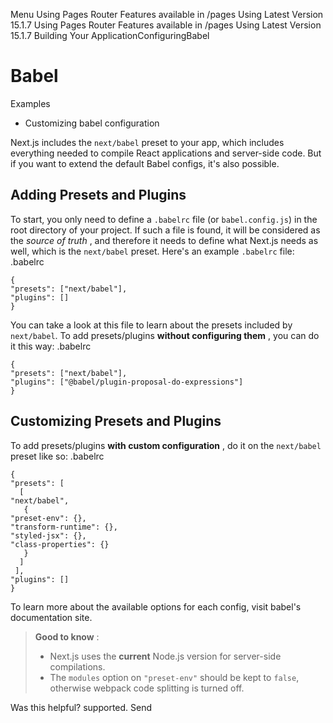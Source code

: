 Menu
Using Pages Router
Features available in /pages
Using Latest Version
15.1.7
Using Pages Router
Features available in /pages
Using Latest Version
15.1.7
Building Your ApplicationConfiguringBabel
# Babel
Examples
  * Customizing babel configuration


Next.js includes the `next/babel` preset to your app, which includes everything needed to compile React applications and server-side code. But if you want to extend the default Babel configs, it's also possible.
## Adding Presets and Plugins
To start, you only need to define a `.babelrc` file (or `babel.config.js`) in the root directory of your project. If such a file is found, it will be considered as the _source of truth_ , and therefore it needs to define what Next.js needs as well, which is the `next/babel` preset.
Here's an example `.babelrc` file:
.babelrc
```
{
"presets": ["next/babel"],
"plugins": []
}
```

You can take a look at this file to learn about the presets included by `next/babel`.
To add presets/plugins **without configuring them** , you can do it this way:
.babelrc
```
{
"presets": ["next/babel"],
"plugins": ["@babel/plugin-proposal-do-expressions"]
}
```

## Customizing Presets and Plugins
To add presets/plugins **with custom configuration** , do it on the `next/babel` preset like so:
.babelrc
```
{
"presets": [
  [
"next/babel",
   {
"preset-env": {},
"transform-runtime": {},
"styled-jsx": {},
"class-properties": {}
   }
  ]
 ],
"plugins": []
}
```

To learn more about the available options for each config, visit babel's documentation site.
> **Good to know** :
>   * Next.js uses the **current** Node.js version for server-side compilations.
>   * The `modules` option on `"preset-env"` should be kept to `false`, otherwise webpack code splitting is turned off.
> 

Was this helpful?
supported.
Send
